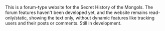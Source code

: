 This is a forum-type website for the Secret History of the Mongols. The forum features haven't been developed yet, and the website remains read-only/static, showing the text only, without dynamic features like tracking users and their posts or comments. 
Still in development. 